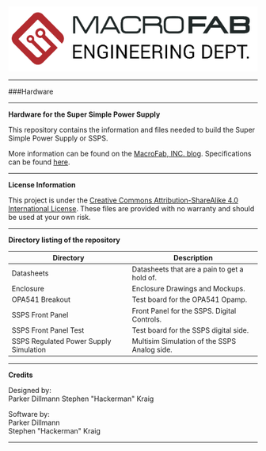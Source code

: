 ![MF_ED_Logo](MacroFab_ED_600px.png)
***
###Hardware
***
**Hardware for the Super Simple Power Supply**

This repository contains the information and files needed to build the Super Simple Power Supply or SSPS. 

More information can be found on the [MacroFab, INC. blog](https://macrofab.com/blog/tag/ssps/). Specifications can be found [here](https://macrofab.com/blog/super-simple-power-supply-ssps-design-part-1/).

***
**License Information**

This project is under the [Creative Commons Attribution-ShareAlike 4.0 International License](LICENSE.md). These files are provided with no warranty and should be used at your own risk. 

***
**Directory listing of the repository**

| Directory | Description |
|---|---|
| Datasheets |  Datasheets that are a pain to get a hold of. |
| Enclosure | Enclosure Drawings and Mockups. | 
| OPA541 Breakout | Test board for the OPA541 Opamp. |
| SSPS Front Panel | Front Panel for the SSPS. Digital Controls. |
| SSPS Front Panel Test | Test board for the SSPS digital side. |
| SSPS Regulated Power Supply Simulation | Multisim Simulation of the SSPS Analog side. |

***
**Credits**

Designed by:   
Parker Dillmann 
Stephen "Hackerman" Kraig 

Software by:   
Parker Dillmann  
Stephen "Hackerman" Kraig 

***